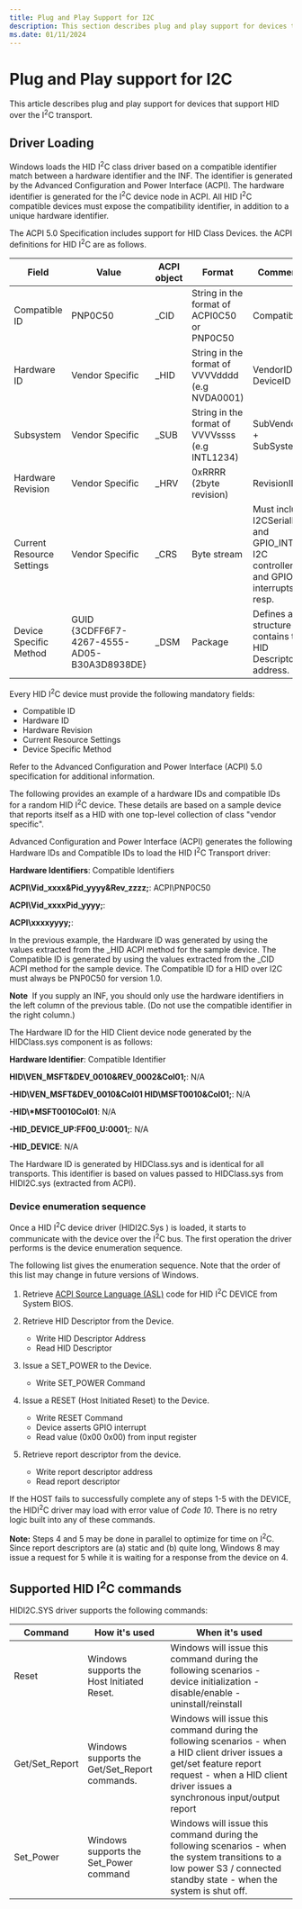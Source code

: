 ```yaml
---
title: Plug and Play Support for I2C
description: This section describes plug and play support for devices that support HID over the I<sup>2</sup>C.
ms.date: 01/11/2024
---
```


# Plug and Play support for I2C

This article describes plug and play support for devices that support HID over the I<sup>2</sup>C transport.

## Driver Loading

Windows loads the HID I<sup>2</sup>C class driver based on a compatible identifier match between a hardware identifier and the INF. The identifier is generated by the Advanced Configuration and Power Interface (ACPI). The hardware identifier is generated for the I<sup>2</sup>C device node in ACPI. All HID I<sup>2</sup>C compatible devices must expose the compatibility identifier, in addition to a unique hardware identifier.

The ACPI 5.0 Specification includes support for HID Class Devices. the ACPI definitions for HID I<sup>2</sup>C are as follows.

| Field | Value | ACPI object | Format | Comments |
|--- | --- | ---- | ---- | ---- |
| Compatible ID | PNP0C50 | \_CID | String in the format of ACPI0C50 or PNP0C50 |CompatibleID |
| Hardware ID | Vendor Specific | \_HID | String in the format of VVVVdddd (e.g NVDA0001) | VendorID + DeviceID |
| Subsystem | Vendor Specific | \_SUB | String in the format of VVVVssss (e.g INTL1234) | SubVendorID + SubSystemID |
| Hardware Revision | Vendor Specific | \_HRV | 0xRRRR (2byte revision) | RevisionID |
| Current Resource Settings | Vendor Specific | \_CRS | Byte stream | Must include I2CSerialBus and GPIO\_INT for I2C controller and GPIO interrupts resp. |
| Device Specific Method | GUID {3CDFF6F7-4267-4555-AD05-B30A3D8938DE} | \_DSM | Package | Defines a structure that contains the HID Descriptor address. |

 Every HID I<sup>2</sup>C device must provide the following mandatory fields:

- Compatible ID
- Hardware ID
- Hardware Revision
- Current Resource Settings
- Device Specific Method

Refer to the Advanced Configuration and Power Interface (ACPI) 5.0 specification for additional information.

The following provides an example of a hardware IDs and compatible IDs for a random HID I<sup>2</sup>C device. These details are based on a sample device that reports itself as a HID with one top-level collection of class "vendor specific".

Advanced Configuration and Power Interface (ACPI) generates the following Hardware IDs and Compatible IDs to load the HID I<sup>2</sup>C Transport driver:

**Hardware Identifiers**: Compatible Identifiers

**ACPI\\Vid\_xxxx&Pid\_yyyy&Rev\_zzzz;**: ACPI\\PNP0C50

**ACPI\\Vid\_xxxxPid\_yyyy;**:

**ACPI\\xxxxyyyy;**:

In the previous example, the Hardware ID was generated by using the values extracted from the \_HID ACPI method for the sample device. The Compatible ID is generated by using the values extracted from the \_CID ACPI method for the sample device. The Compatible ID for a HID over I2C must always be PNP0C50 for version 1.0.

**Note**  If you supply an INF, you should only use the hardware identifiers in the left column of the previous table. (Do not use the compatible identifier in the right column.)

The Hardware ID for the HID Client device node generated by the HIDClass.sys component is as follows:

**Hardware Identifier**: Compatible Identifier

**HID\\VEN\_MSFT&DEV\_0010&REV\_0002&Col01;**: N/A

**-HID\\VEN\_MSFT&DEV\_0010&Col01 HID\\MSFT0010&Col01;**: N/A

**-HID\\\*MSFT0010Col01**: N/A

**-HID\_DEVICE\_UP:FF00\_U:0001;**: N/A

**-HID\_DEVICE**: N/A

The Hardware ID is generated by HIDClass.sys and is identical for all transports. This identifier is based on values passed to HIDClass.sys from HIDI2C.sys (extracted from ACPI).

### Device enumeration sequence

Once a HID I<sup>2</sup>C device driver (HIDI2C.Sys ) is loaded, it starts to communicate with the device over the I<sup>2</sup>C bus. The first operation the driver performs is the device enumeration sequence.

The following list gives the enumeration sequence. Note that the order of this list may change in future versions of Windows.

1. Retrieve [ACPI Source Language (ASL)](https://uefi.org/htmlspecs/ACPI_Spec_6_4_html/19_ASL_Reference/ACPI_Source_Language_Reference.html?highlight=acpi%20source%20language)  code for HID I<sup>2</sup>C DEVICE from System BIOS.

2. Retrieve HID Descriptor from the Device.
    - Write HID Descriptor Address
    - Read HID Descriptor

3. Issue a SET\_POWER to the Device.
    - Write SET\_POWER Command

4. Issue a RESET (Host Initiated Reset) to the Device.
    - Write RESET Command
    - Device asserts GPIO interrupt
    - Read value (0x00 0x00) from input register

5. Retrieve report descriptor from the device.
    - Write report descriptor address
    - Read report descriptor

If the HOST fails to successfully complete any of steps 1-5 with the DEVICE, the HIDI<sup>2</sup>C driver may load with error value of *Code 10*. There is no retry logic built into any of these commands.

**Note:** Steps 4 and 5 may be done in parallel to optimize for time on I<sup>2</sup>C. Since report descriptors are (a) static and (b) quite long, Windows 8 may issue a request for 5 while it is waiting for a response from the device on 4.

## Supported HID I<sup>2</sup>C commands

HIDI2C.SYS driver supports the following commands:

| Command | How it's used | When it's used |
| --- | ---- | --- |
| Reset | Windows supports the Host Initiated Reset. | Windows will issue this command during the following scenarios - device initialization - disable/enable - uninstall/reinstall |
| Get/Set\_Report | Windows supports the Get/Set\_Report commands. | Windows will issue this command during the following scenarios - when a HID client driver issues a get/set feature report request - when a HID client driver issues a synchronous input/output report |
| Set\_Power | Windows supports the Set\_Power command | Windows will issue this command during the following scenarios - when the system transitions to a low power S3 / connected standby state - when the system is shut off. |
